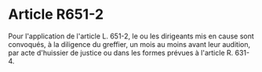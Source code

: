 # Article R651-2

Pour l'application de l'article L. 651-2, le ou les dirigeants mis en cause sont convoqués, à la diligence du greffier, un mois au moins avant leur audition, par acte d'huissier de justice ou dans les formes prévues à l'article R. 631-4.